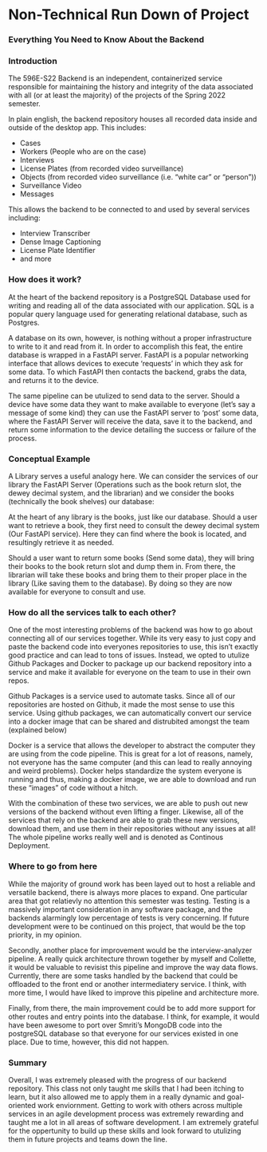 # Non-Technical Run Down of Project

### Everything You Need to Know About the Backend

### Introduction

The 596E-S22 Backend is an independent, containerized service responsible for maintaining the history and integrity of the data associated with all (or at least the majority) of the projects of the Spring 2022 semester.

In plain english, the backend repository houses all recorded data inside and outside of the desktop app. This includes:

- Cases
- Workers (People who are on the case)
- Interviews
- License Plates (from recorded video surveillance)
- Objects (from recorded video surveillance (i.e. “white car” or “person”))
- Surveillance Video
- Messages

This allows the backend to be connected to and used by several services including:

- Interview Transcriber
- Dense Image Captioning
- License Plate Identifier
- and more

### How does it work?

At the heart of the backend repository is a PostgreSQL Database used for writing and reading all of the data associated with our application. SQL is a popular query language used for generating relational database, such as Postgres. 

A database on its own, however, is nothing without a proper infrastructure to write to it and read from it. In order to accomplish this feat, the entire database is wrapped in a FastAPI server. FastAPI is a popular networking interface that allows devices to execute ‘requests’ in which they ask for some data. To which FastAPI then contacts the backend, grabs the data, and returns it to the device. 

The same pipeline can be utulized to send data to the server. Should a device have some data they want to make available to everyone (let’s say a message of some kind) they can use the FastAPI server to ‘post’ some data, where the FastAPI Server will receive the data, save it to the backend, and return some information to the device detailing the success or failure of the process.

### Conceptual Example

A Library serves a useful analogy here. We can consider the services of our library the FastAPI Server (Operations such as the book return slot, the dewey decimal system, and the librarian) and we consider the books (technically the book shelves) our database:

At the heart of any library is the books, just like our database. Should a user want to retrieve a book, they first need to consult the dewey decimal system (Our FastAPI service). Here they can find where the book is located, and resultingly retrieve it as needed.

Should a user want to return some books (Send some data), they will bring their books to the book return slot and dump them in. From there, the librarian will take these books and bring them to their proper place in the library (Like saving them to the database). By doing so they are now available for everyone to consult and use.

### How do all the services talk to each other?

One of the most interesting problems of the backend was how to go about connecting all of our services together. While its very easy to just copy and paste the backend code into everyones repositories to use, this isn’t exactly good practice and can lead to tons of issues. Instead, we opted to utulize Github Packages and Docker to package up our backend repository into a service and make it available for everyone on the team to use in their own repos.

Github Packages is a service used to automate tasks. Since all of our repositories are hosted on Github, it made the most sense to use this service. Using github packages, we can automatically convert our service into a docker image that can be shared and distrubited amongst the team (explained below)

Docker is a service that allows the developer to abstract the computer they are using from the code pipeline. This is great for a lot of reasons, namely, not everyone has the same computer (and this can lead to really annoying and weird problems). Docker helps standardize the system everyone is running and thus, making a docker image, we are able to download and run these “images” of code without a hitch.

With the combination of these two services, we are able to push out new versions of the backend without even lifting a finger. Likewise, all of the services that rely on the backend are able to grab these new versions, download them, and use them in their repositories without any issues at all! The whole pipeline works really well and is denoted as Continous Deployment.

### Where to go from here

While the majority of ground work has been layed out to host a reliable and versatile backend, there is always more places to expand. One particular area that got relatievly no attention this semester was testing. Testing is a massively important consideration in any software package, and the backends alarmingly low percentage of tests is very concerning. If future development were to be continued on this project, that would be the top priority, in my opinion.

Secondly, another place for improvement would be the interview-analyzer pipeline. A really quick architecture thrown together by myself and Collette, it would be valuable to revisist this pipeline and improve the way data flows. Currently, there are some tasks handled by the backend that could be offloaded to the front end or another intermediatery service. I think, with more time, I would have liked to improve this pipeline and architecture more.

Finally, from there, the main improvement could be to add more support for other routes and entry points into the database. I think, for example, it would have been awesome to port over Smriti’s MongoDB code into the postgreSQL database so that everyone for our services existed in one place. Due to time, however, this did not happen.

### Summary

Overall, I was extremely pleased with the progress of our backend repository. This class not only taught me skills that I had been itching to learn, but it also allowed me to apply them in a really dynamic and goal-oriented work enviornment. Getting to work with others across multiple services in an agile development process was extremely rewarding and taught me a lot in all areas of software development. I am extremely grateful for the oppertunity to build up these skills and look forward to utulizing them in future projects and teams down the line.
